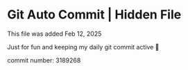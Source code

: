 # Git Auto Commit | Hidden File

This file was added Feb 12, 2025

Just for fun and keeping my daily git commit active 🤪

commit number: 3189268
